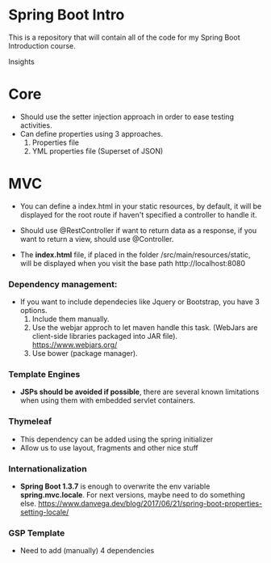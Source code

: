 # Spring Boot Intro

This is a repository that will contain all of the code for my Spring Boot Introduction course.


Insights

 # **Core**     

* Should use the setter injection approach in order to ease testing activities.
* Can define properties using 3 approaches.
     1. Properties file
     2. YML properties file (Superset of JSON)
     


# **MVC**

* You can define a index.html in your static resources, by default, it will be displayed for the root route if haven't specified a controller to handle it.

* Should use @RestController if want to return data as a response, if you want to return a view, should use @Controller.
* The **index.html** file, if placed in the folder /src/main/resources/static, will be displayed when you visit the base path http://localhost:8080

### Dependency management:
* If you want to include dependecies like Jquery or Bootstrap, you have 3 options.
    1. Include them manually.
    2. Use the webjar approch to let maven handle this task. (WebJars are client-side libraries packaged into JAR file).
    https://www.webjars.org/
    3. Use bower (package manager).
    
 ### Template Engines
 
 * **JSPs should be avoided if possible**, there are several known limitations when using them with embedded servlet containers.
 
 ### Thymeleaf
 * This dependency can be added using the spring initializer
 * Allow us to use layout, fragments and other nice stuff
 
  ### Internationalization
  
 * **Spring Boot 1.3.7** is enough to overwrite the env variable **spring.mvc.locale**. For next versions, maybe need to do something else. https://www.danvega.dev/blog/2017/06/21/spring-boot-properties-setting-locale/
 
 ### GSP Template
 * Need to add (manually) 4 dependencies
    




